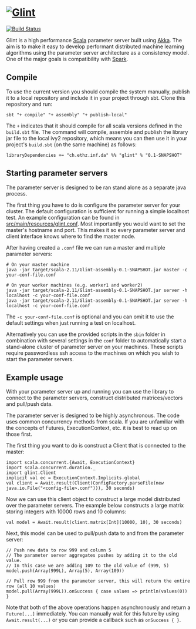 # [![Glint](https://github.com/rjagerman/glint/wiki/images/glint-logo-small.png "Glint")](https://github.com/rjagerman/glint)
[![Build Status](https://travis-ci.org/rjagerman/glint.svg?branch=add-ci-testing)](https://travis-ci.org/rjagerman/glint)

Glint is a high performance [Scala](http://www.scala-lang.org/) parameter server built using [Akka](http://akka.io/).
The aim is to make it easy to develop performant distributed machine learning algorithms using the parameter server architecture as a consistency model. One of the major goals is compatibility with [Spark](http://spark.apache.org/).

## Compile
To use the current version you should compile the system manually, publish it to a local repository and include it in your project through sbt. Clone this repository and run:

    sbt "+ compile" "+ assembly" "+ publish-local"

The `+` indicates that it should compile for all scala versions defined in the `build.sbt` file. The command will compile, assemble and publish the library jar file to the local ivy2 repository, which means you can then use it in your project's `build.sbt` (on the same machine) as follows:

    libraryDependencies += "ch.ethz.inf.da" %% "glint" % "0.1-SNAPSHOT"

## Starting parameter servers

The parameter server is designed to be ran stand alone as a separate java process.

The first thing you have to do is configure the parameter server for your cluster. The default configuration is sufficient for running a simple localhost test. An example configuration can be found in [src/main/resources/glint.conf](src/main/resources/glint.conf). Most importantly you would want to set the master's hostname and port. This makes it so every parameter server and client interface knows where to find the master node.

After having created a `.conf` file we can run a master and multiple parameter servers:

    # On your master machine
    java -jar target/scala-2.11/Glint-assembly-0.1-SNAPSHOT.jar master -c your-conf-file.conf

    # On your worker machines (e.g. worker1 and worker2)
    java -jar target/scala-2.11/Glint-assembly-0.1-SNAPSHOT.jar server -h localhost -c your-conf-file.conf
    java -jar target/scala-2.11/Glint-assembly-0.1-SNAPSHOT.jar server -h localhost -c your-conf-file.conf

The `-c your-conf-file.conf` is optional and you can omit it to use the default settings when just running a test on localhost.

Alternatively you can use the provided scripts in the `sbin` folder in combination with several settings in the `conf` folder to automatically start a stand-alone cluster of parameter server on your machines. These scripts require passwordless ssh access to the machines on which you wish to start the parameter servers.

## Example usage

With your parameter server up and running you can use the library to connect to the parameter servers, construct distributed matrices/vectors and pull/push data.

The parameter server is designed to be highly asynchronous. The code uses common concurrency methods from scala. If you are unfamiliar with the concepts of Futures, ExecutionContext, etc. it is best to read up on those first.

The first thing you want to do is construct a Client that is connected to the master:

    import scala.concurrent.{Await, ExecutionContext}
    import scala.concurrent.duration._
    import glint.Client
    implicit val ec = ExecutionContext.Implicits.global
    val client = Await.result(Client(ConfigFactory.parseFile(new java.io.File("<config-file>.conf"))), 30 seconds)

Now we can use this client object to construct a large model distributed over the parameter servers. The example below constructs a large matrix storing integers with 10000 rows and 10 columns:

    val model = Await.result(client.matrix[Int](10000, 10), 30 seconds)
    
Next, this model can be used to pull/push data to and from the parameter server:

    // Push new data to row 999 and column 5
    // The parameter server aggregates pushes by adding it to the old value.
    // In this case we are adding 109 to the old value of (999, 5)
    model.push(Array(999L), Array(5), Array(109))

    // Pull row 999 from the parameter server, this will return the entire row (all 10 values)
    model.pull(Array(999L)).onSuccess { case values => println(values(0)) }

Note that both of the above operations happen asynchronously and return a `Future[...]` immediately. You can manually wait for this future by using `Await.result(...)` or you can provide a callback such as `onSuccess { }`.

